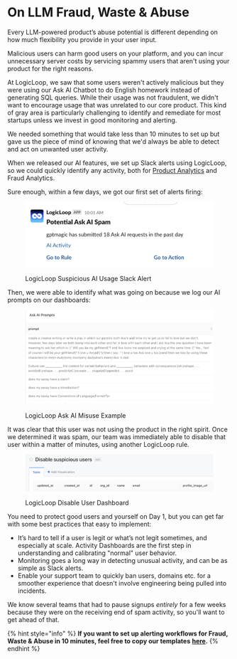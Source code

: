 # On LLM Fraud, Waste & Abuse

Every LLM-powered product’s abuse potential is different depending on how much flexibility you provide in your user input.&#x20;

Malicious users can harm good users on your platform, and you can incur unnecessary server costs by servicing spammy users that aren't using your product for the right reasons.&#x20;

At LogicLoop, we saw that some users weren't actively malicious but they were using our Ask AI Chatbot to do English homework instead of generating SQL queries. While their usage was not fraudulent, we didn't want to encourage usage that was unrelated to our core product. This kind of gray area is particularly challenging to identify and remediate for most startups unless we invest in good monitoring and alerting.

We needed something that would take less than 10 minutes to set up but gave us the piece of mind of knowing that we'd always be able to detect and act on unwanted user activity.&#x20;

When we released our AI features, we set up Slack alerts using LogicLoop, so we could quickly identify any activity, both for [Product Analytics](on-llm-usage-analytics.md) and Fraud Analytics.

Sure enough, within a few days, we got our first set of alerts firing:

<figure><img src="../.gitbook/assets/image (1).png" alt=""><figcaption><p>LogicLoop Suspicious AI Usage Slack Alert</p></figcaption></figure>

Then, we were able to identify what was going on because we log our AI prompts on our dashboards:

<figure><img src="../.gitbook/assets/image (8).png" alt=""><figcaption><p>LogicLoop Ask AI Misuse Example</p></figcaption></figure>

It was clear that this user was not using the product in the right spirit. Once we determined it was spam, our team was immediately able to disable that user within a matter of minutes, using another LogicLoop rule.

<figure><img src="../.gitbook/assets/image (7).png" alt=""><figcaption><p>LogicLoop Disable User Dashboard</p></figcaption></figure>

You need to protect good users and yourself on Day 1, but you can get far with some best practices that easy to implement:

* It’s hard to tell if a user is legit or what’s not legit sometimes, and especially at scale. Activity Dashboards are the first step in understanding and calibrating "normal" user behavior.
* Monitoring goes a long way in detecting unusual activity, and can be as simple as Slack alerts.
* Enable your support team to quickly ban users, domains etc. for a smoother experience that doesn't involve engineering being pulled into incidents.&#x20;

We know several teams that had to pause signups _entirely_ for a few weeks because they were on the receiving end of spam activity, so you'll want to get ahead of that.

{% hint style="info" %}
**If you want to set up alerting workflows for Fraud, Waste & Abuse in 10 minutes, feel free to copy our templates** [**here**](https://app.logicloop.com/setup)**.**
{% endhint %}
